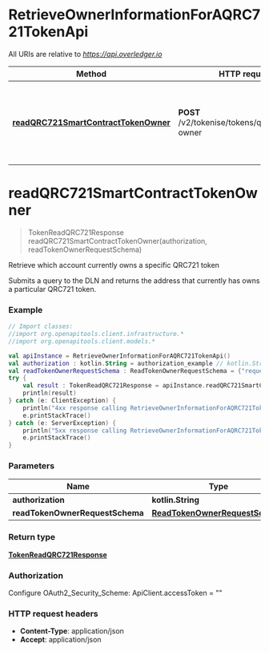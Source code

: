# RetrieveOwnerInformationForAQRC721TokenApi

All URIs are relative to *https://api.overledger.io*

Method | HTTP request | Description
------------- | ------------- | -------------
[**readQRC721SmartContractTokenOwner**](RetrieveOwnerInformationForAQRC721TokenApi.md#readQRC721SmartContractTokenOwner) | **POST** /v2/tokenise/tokens/qrc721/token-owner | Retrieve which account currently owns a specific QRC721 token


<a name="readQRC721SmartContractTokenOwner"></a>
# **readQRC721SmartContractTokenOwner**
> TokenReadQRC721Response readQRC721SmartContractTokenOwner(authorization, readTokenOwnerRequestSchema)

Retrieve which account currently owns a specific QRC721 token

Submits a query to the DLN and returns the address that currently has owns a particular QRC721 token.

### Example
```kotlin
// Import classes:
//import org.openapitools.client.infrastructure.*
//import org.openapitools.client.models.*

val apiInstance = RetrieveOwnerInformationForAQRC721TokenApi()
val authorization : kotlin.String = authorization_example // kotlin.String | 
val readTokenOwnerRequestSchema : ReadTokenOwnerRequestSchema = {"requestDetails":{"tokenId":"1","tokenName":"QNTNFT"},"location":{"technology":"Ethereum","network":"Ropsten Testnet"}} // ReadTokenOwnerRequestSchema | 
try {
    val result : TokenReadQRC721Response = apiInstance.readQRC721SmartContractTokenOwner(authorization, readTokenOwnerRequestSchema)
    println(result)
} catch (e: ClientException) {
    println("4xx response calling RetrieveOwnerInformationForAQRC721TokenApi#readQRC721SmartContractTokenOwner")
    e.printStackTrace()
} catch (e: ServerException) {
    println("5xx response calling RetrieveOwnerInformationForAQRC721TokenApi#readQRC721SmartContractTokenOwner")
    e.printStackTrace()
}
```

### Parameters

Name | Type | Description  | Notes
------------- | ------------- | ------------- | -------------
 **authorization** | **kotlin.String**|  |
 **readTokenOwnerRequestSchema** | [**ReadTokenOwnerRequestSchema**](ReadTokenOwnerRequestSchema.md)|  |

### Return type

[**TokenReadQRC721Response**](TokenReadQRC721Response.md)

### Authorization


Configure OAuth2_Security_Scheme:
    ApiClient.accessToken = ""

### HTTP request headers

 - **Content-Type**: application/json
 - **Accept**: application/json

